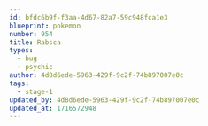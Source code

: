 ```yaml
---
id: bfdc6b9f-f3aa-4d67-82a7-59c948fca1e3
blueprint: pokemon
number: 954
title: Rabsca
types:
  - bug
  - psychic
author: 4d8d6ede-5963-429f-9c2f-74b897007e0c
tags:
  - stage-1
updated_by: 4d8d6ede-5963-429f-9c2f-74b897007e0c
updated_at: 1716572948
---
```

